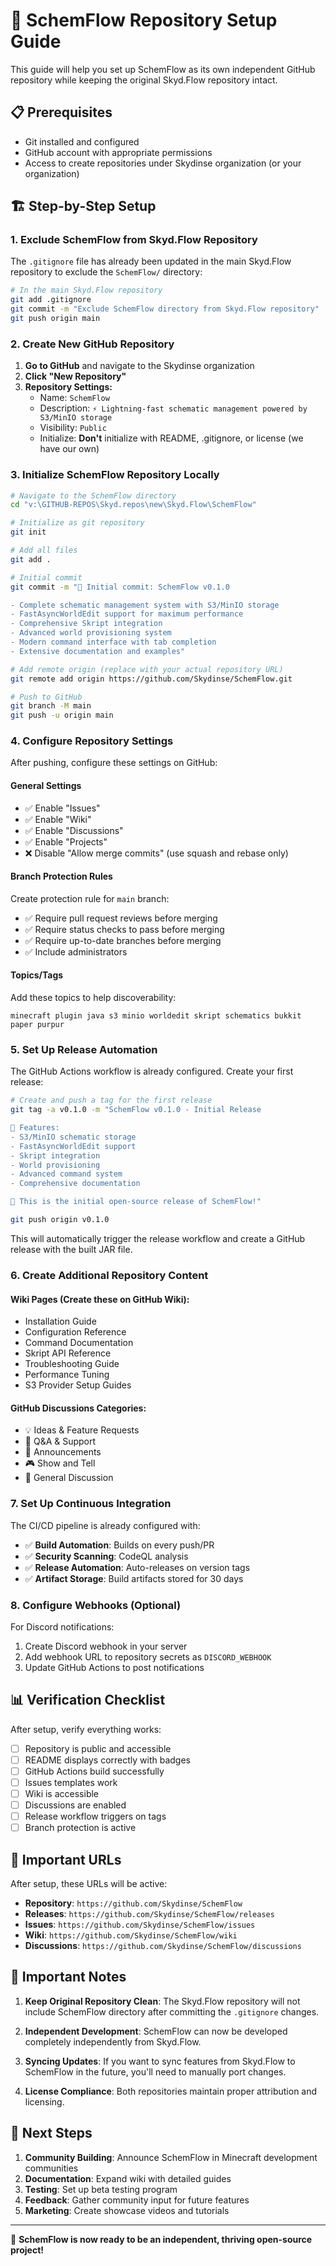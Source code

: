 # 🚀 SchemFlow Repository Setup Guide

This guide will help you set up SchemFlow as its own independent GitHub repository while keeping the original Skyd.Flow repository intact.

## 📋 Prerequisites

- Git installed and configured
- GitHub account with appropriate permissions
- Access to create repositories under Skydinse organization (or your organization)

## 🏗️ Step-by-Step Setup

### 1. Exclude SchemFlow from Skyd.Flow Repository

The `.gitignore` file has already been updated in the main Skyd.Flow repository to exclude the `SchemFlow/` directory:

```bash
# In the main Skyd.Flow repository
git add .gitignore
git commit -m "Exclude SchemFlow directory from Skyd.Flow repository"
git push origin main
```

### 2. Create New GitHub Repository

1. **Go to GitHub** and navigate to the Skydinse organization
2. **Click "New Repository"**
3. **Repository Settings:**
   - Name: `SchemFlow`
   - Description: `⚡ Lightning-fast schematic management powered by S3/MinIO storage`
   - Visibility: `Public`
   - Initialize: **Don't** initialize with README, .gitignore, or license (we have our own)

### 3. Initialize SchemFlow Repository Locally

```bash
# Navigate to the SchemFlow directory
cd "v:\GITHUB-REPOS\Skyd.repos\new\Skyd.Flow\SchemFlow"

# Initialize as git repository
git init

# Add all files
git add .

# Initial commit
git commit -m "🎉 Initial commit: SchemFlow v0.1.0

- Complete schematic management system with S3/MinIO storage
- FastAsyncWorldEdit support for maximum performance
- Comprehensive Skript integration
- Advanced world provisioning system
- Modern command interface with tab completion
- Extensive documentation and examples"

# Add remote origin (replace with your actual repository URL)
git remote add origin https://github.com/Skydinse/SchemFlow.git

# Push to GitHub
git branch -M main
git push -u origin main
```

### 4. Configure Repository Settings

After pushing, configure these settings on GitHub:

#### **General Settings**
- ✅ Enable "Issues"
- ✅ Enable "Wiki" 
- ✅ Enable "Discussions"
- ✅ Enable "Projects"
- ❌ Disable "Allow merge commits" (use squash and rebase only)

#### **Branch Protection Rules**
Create protection rule for `main` branch:
- ✅ Require pull request reviews before merging
- ✅ Require status checks to pass before merging
- ✅ Require up-to-date branches before merging
- ✅ Include administrators

#### **Topics/Tags**
Add these topics to help discoverability:
```
minecraft plugin java s3 minio worldedit skript schematics bukkit paper purpur
```

### 5. Set Up Release Automation

The GitHub Actions workflow is already configured. Create your first release:

```bash
# Create and push a tag for the first release
git tag -a v0.1.0 -m "SchemFlow v0.1.0 - Initial Release

🌟 Features:
- S3/MinIO schematic storage
- FastAsyncWorldEdit support  
- Skript integration
- World provisioning
- Advanced command system
- Comprehensive documentation

🚀 This is the initial open-source release of SchemFlow!"

git push origin v0.1.0
```

This will automatically trigger the release workflow and create a GitHub release with the built JAR file.

### 6. Create Additional Repository Content

#### **Wiki Pages** (Create these on GitHub Wiki):
- Installation Guide
- Configuration Reference  
- Command Documentation
- Skript API Reference
- Troubleshooting Guide
- Performance Tuning
- S3 Provider Setup Guides

#### **GitHub Discussions Categories:**
- 💡 Ideas & Feature Requests
- 🙋 Q&A & Support
- 📢 Announcements
- 🎮 Show and Tell
- 💬 General Discussion

### 7. Set Up Continuous Integration

The CI/CD pipeline is already configured with:

- ✅ **Build Automation**: Builds on every push/PR
- ✅ **Security Scanning**: CodeQL analysis
- ✅ **Release Automation**: Auto-releases on version tags
- ✅ **Artifact Storage**: Build artifacts stored for 30 days

### 8. Configure Webhooks (Optional)

For Discord notifications:
1. Create Discord webhook in your server
2. Add webhook URL to repository secrets as `DISCORD_WEBHOOK`
3. Update GitHub Actions to post notifications

## 📊 Verification Checklist

After setup, verify everything works:

- [ ] Repository is public and accessible
- [ ] README displays correctly with badges
- [ ] GitHub Actions build successfully
- [ ] Issues templates work
- [ ] Wiki is accessible
- [ ] Discussions are enabled
- [ ] Release workflow triggers on tags
- [ ] Branch protection is active

## 🔗 Important URLs

After setup, these URLs will be active:

- **Repository**: `https://github.com/Skydinse/SchemFlow`
- **Releases**: `https://github.com/Skydinse/SchemFlow/releases`
- **Issues**: `https://github.com/Skydinse/SchemFlow/issues`
- **Wiki**: `https://github.com/Skydinse/SchemFlow/wiki`
- **Discussions**: `https://github.com/Skydinse/SchemFlow/discussions`

## 🚨 Important Notes

1. **Keep Original Repository Clean**: The Skyd.Flow repository will not include SchemFlow directory after committing the `.gitignore` changes.

2. **Independent Development**: SchemFlow can now be developed completely independently from Skyd.Flow.

3. **Syncing Updates**: If you want to sync features from Skyd.Flow to SchemFlow in the future, you'll need to manually port changes.

4. **License Compliance**: Both repositories maintain proper attribution and licensing.

## 🎯 Next Steps

1. **Community Building**: Announce SchemFlow in Minecraft development communities
2. **Documentation**: Expand wiki with detailed guides
3. **Testing**: Set up beta testing program
4. **Feedback**: Gather community input for future features
5. **Marketing**: Create showcase videos and tutorials

---

🌊 **SchemFlow is now ready to be an independent, thriving open-source project!**